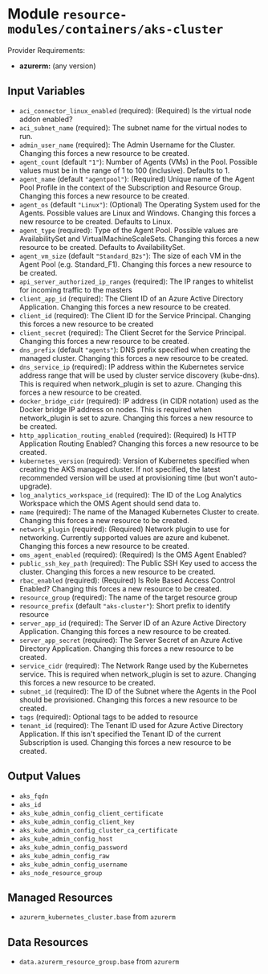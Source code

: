 
# Module `resource-modules/containers/aks-cluster`

Provider Requirements:
* **azurerm:** (any version)

## Input Variables
* `aci_connector_linux_enabled` (required): (Required) Is the virtual node addon enabled?
* `aci_subnet_name` (required): The subnet name for the virtual nodes to run.
* `admin_user_name` (required): The Admin Username for the Cluster. Changing this forces a new resource to be created.
* `agent_count` (default `"1"`): Number of Agents (VMs) in the Pool. Possible values must be in the range of 1 to 100 (inclusive). Defaults to 1.
* `agent_name` (default `"agentpool"`): (Required) Unique name of the Agent Pool Profile in the context of the Subscription and Resource Group. Changing this forces a new resource to be created.
* `agent_os` (default `"Linux"`): (Optional) The Operating System used for the Agents. Possible values are Linux and Windows. Changing this forces a new resource to be created. Defaults to Linux.
* `agent_type` (required): Type of the Agent Pool. Possible values are AvailabilitySet and VirtualMachineScaleSets. Changing this forces a new resource to be created. Defaults to AvailabilitySet.
* `agent_vm_size` (default `"Standard_B2s"`): The size of each VM in the Agent Pool (e.g. Standard_F1). Changing this forces a new resource to be created.
* `api_server_authorized_ip_ranges` (required): The IP ranges to whitelist for incoming traffic to the masters
* `client_app_id` (required):  The Client ID of an Azure Active Directory Application. Changing this forces a new resource to be created.
* `client_id` (required):  The Client ID for the Service Principal. Changing this forces a new resource to be created
* `client_secret` (required): The Client Secret for the Service Principal. Changing this forces a new resource to be created.
* `dns_prefix` (default `"agents"`): DNS prefix specified when creating the managed cluster. Changing this forces a new resource to be created.
* `dns_service_ip` (required): IP address within the Kubernetes service address range that will be used by cluster service discovery (kube-dns). This is required when network_plugin is set to azure. Changing this forces a new resource to be created.
* `docker_bridge_cidr` (required): IP address (in CIDR notation) used as the Docker bridge IP address on nodes. This is required when network_plugin is set to azure. Changing this forces a new resource to be created.
* `http_application_routing_enabled` (required): (Required) Is HTTP Application Routing Enabled? Changing this forces a new resource to be created.
* `kubernetes_version` (required): Version of Kubernetes specified when creating the AKS managed cluster. If not specified, the latest recommended version will be used at provisioning time (but won't auto-upgrade).
* `log_analytics_workspace_id` (required): The ID of the Log Analytics Workspace which the OMS Agent should send data to.
* `name` (required): The name of the Managed Kubernetes Cluster to create. Changing this forces a new resource to be created.
* `network_plugin` (required):  (Required) Network plugin to use for networking. Currently supported values are azure and kubenet. Changing this forces a new resource to be created.
* `oms_agent_enabled` (required): (Required) Is the OMS Agent Enabled?
* `public_ssh_key_path` (required): The Public SSH Key used to access the cluster. Changing this forces a new resource to be created.
* `rbac_enabled` (required): (Required) Is Role Based Access Control Enabled? Changing this forces a new resource to be created.
* `resource_group` (required): The name of the target resource group
* `resource_prefix` (default `"aks-cluster"`): Short prefix to identify resource
* `server_app_id` (required): The Server ID of an Azure Active Directory Application. Changing this forces a new resource to be created.
* `server_app_secret` (required): The Server Secret of an Azure Active Directory Application. Changing this forces a new resource to be created.
* `service_cidr` (required): The Network Range used by the Kubernetes service. This is required when network_plugin is set to azure. Changing this forces a new resource to be created.
* `subnet_id` (required): The ID of the Subnet where the Agents in the Pool should be provisioned. Changing this forces a new resource to be created.
* `tags` (required): Optional tags to be added to resource
* `tenant_id` (required): The Tenant ID used for Azure Active Directory Application. If this isn't specified the Tenant ID of the current Subscription is used. Changing this forces a new resource to be created.

## Output Values
* `aks_fqdn`
* `aks_id`
* `aks_kube_admin_config_client_certificate`
* `aks_kube_admin_config_client_key`
* `aks_kube_admin_config_cluster_ca_certificate`
* `aks_kube_admin_config_host`
* `aks_kube_admin_config_password`
* `aks_kube_admin_config_raw`
* `aks_kube_admin_config_username`
* `aks_node_resource_group`

## Managed Resources
* `azurerm_kubernetes_cluster.base` from `azurerm`

## Data Resources
* `data.azurerm_resource_group.base` from `azurerm`

